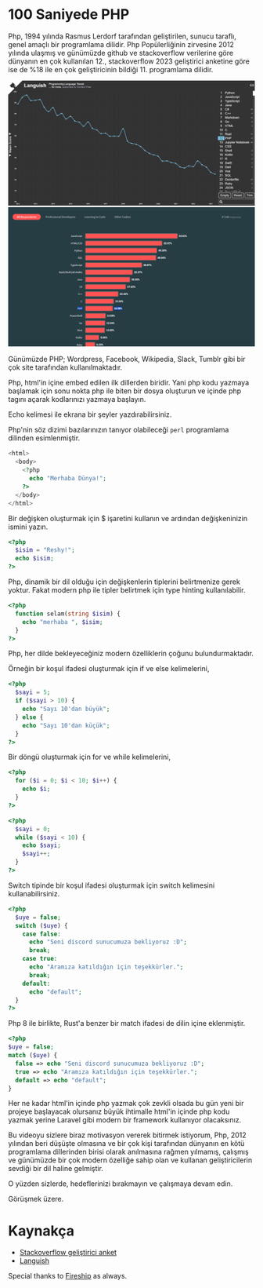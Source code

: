 # 100 Saniyede PHP

Php, 1994 yılında Rasmus Lerdorf tarafından geliştirilen, sunucu taraflı, genel amaçlı bir programlama dilidir. Php Popülerliğinin zirvesine 2012 yılında ulaşmış ve günümüzde github ve stackoverflow verilerine göre dünyanın en çok kullanılan 12., stackoverflow 2023 geliştirici anketine göre ise de %18 ile en çok geliştiricinin bildiği 11. programlama dilidir.

![languish](image.png)
![stackoverflow](image-1.png)

Günümüzde PHP; Wordpress, Facebook, Wikipedia, Slack, Tumblr gibi bir çok site tarafından kullanılmaktadır.

Php, html'in içine embed edilen ilk dillerden biridir. Yani php kodu yazmaya başlamak için sonu nokta php ile biten bir dosya oluşturun ve içinde php tagını açarak kodlarınızı yazmaya başlayın.

Echo kelimesi ile ekrana bir şeyler yazdırabilirsiniz.

Php'nin söz dizimi bazılarınızın tanıyor olabileceği `perl` programlama dilinden esimlenmiştir.

```php
<html>
  <body>
    <?php
      echo "Merhaba Dünya!";
    ?>
  </body>
</html>
```

Bir değişken oluşturmak için $ işaretini kullanın ve ardından değişkeninizin ismini yazın.

```php
<?php
  $isim = "Reshy!";
  echo $isim;
?>
```

Php, dinamik bir dil olduğu için değişkenlerin tiplerini belirtmenize gerek yoktur. Fakat modern php ile tipler belirtmek için type hinting kullanılabilir.

```php
<?php
  function selam(string $isim) {
    echo "merhaba ", $isim;
  }
?>
```

Php, her dilde bekleyeceğiniz modern özelliklerin çoğunu bulundurmaktadır.

Örneğin bir koşul ifadesi oluşturmak için if ve else kelimelerini,

```php
<?php
  $sayi = 5;
  if ($sayi > 10) {
    echo "Sayı 10'dan büyük";
  } else {
    echo "Sayı 10'dan küçük";
  }
?>
```

Bir döngü oluşturmak için for ve while kelimelerini,

```php
<?php
  for ($i = 0; $i < 10; $i++) {
    echo $i;
  }
?>
```

```php
<?php
  $sayi = 0;
  while ($sayi < 10) {
    echo $sayi;
    $sayi++;
  }
?>
```

Switch tipinde bir koşul ifadesi oluşturmak için switch kelimesini kullanabilirsiniz.

```php
<?php
  $uye = false;
  switch ($uye) {
    case false:
      echo "Seni discord sunucumuza bekliyoruz :D";
      break;
    case true:
      echo "Aramıza katıldığın için teşekkürler.";
      break;
    default:
      echo "default";
  }
?>
```

Php 8 ile birlikte, Rust'a benzer bir match ifadesi de dilin içine eklenmiştir.

```php
<?php
$uye = false;
match ($uye) {
  false => echo "Seni discord sunucumuza bekliyoruz :D";
  true => echo "Aramıza katıldığın için teşekkürler.";
  default => echo "default";
}
```

Her ne kadar html'in içinde php yazmak çok zevkli olsada bu gün yeni bir projeye başlayacak olursanız büyük ihtimalle html'in içinde php kodu yazmak yerine Laravel gibi modern bir framework kullanıyor olacaksınız.

Bu videoyu sizlere biraz motivasyon vererek bitirmek istiyorum,
Php, 2012 yılından beri düşüşte olmasına ve bir çok kişi tarafından dünyanın en kötü programlama dillerinden birisi olarak anılmasına rağmen yılmamış, çalışmış ve günümüzde bir çok modern özelliğe sahip olan ve kullanan geliştiricilerin sevdiği bir dil haline gelmiştir.

O yüzden sizlerde, hedeflerinizi bırakmayın ve çalışmaya devam edin.

Görüşmek üzere.

# Kaynakça

- [Stackoverflow geliştirici anket](https://survey.stackoverflow.co/2023/)
- [Languish](https://tjpalmer.github.io/languish/)

Special thanks to [Fireship](https://www.youtube.com/@Fireship) as always.
